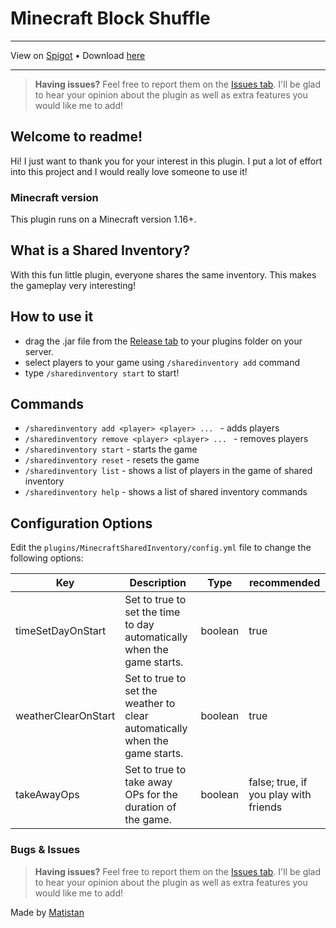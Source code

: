 # Minecraft Block Shuffle

---

View on [Spigot](https://www.spigotmc.org/resources/shared-inventory.109491/) •
Download [here](https://github.com/Matistan/MinecraftSharedInventory/releases)

---

> **Having issues?** Feel free to report them on the [Issues tab](https://github.com/Matistan/MinecraftSharedInventory/issues). I'll be glad to hear your opinion about the plugin as well as extra features you would like me to add!
## Welcome to readme!

Hi! I just want to thank you for your interest in this plugin. I put a lot of effort into this project and I would really love someone to use it!

### Minecraft version

This plugin runs on a Minecraft version 1.16+.

## What is a Shared Inventory?

With this fun little plugin, everyone shares the same inventory. This makes the gameplay very interesting!

## How to use it

- drag the .jar file from the [Release tab](https://github.com/Matistan/MinecraftSharedInventory/releases) to your plugins folder on your server.
- select players to your game using `/sharedinventory add` command
- type `/sharedinventory start` to start!

## Commands

- `/sharedinventory add <player> <player> ... ` - adds players
- `/sharedinventory remove <player> <player> ... ` - removes players
- `/sharedinventory start` - starts the game
- `/sharedinventory reset` - resets the game
- `/sharedinventory list` - shows a list of players in the game of shared inventory
- `/sharedinventory help` - shows a list of shared inventory commands

## Configuration Options

Edit the `plugins/MinecraftSharedInventory/config.yml` file to change the following options:

| Key                 | Description                                                                 | Type    | recommended                           |
|---------------------|-----------------------------------------------------------------------------|---------|---------------------------------------|
| timeSetDayOnStart   | Set to true to set the time to day automatically when the game starts.      | boolean | true                                  |
| weatherClearOnStart | Set to true to set the weather to clear automatically when the game starts. | boolean | true                                  |
| takeAwayOps         | Set to true to take away OPs for the duration of the game.                  | boolean | false; true, if you play with friends |

### Bugs & Issues

> **Having issues?** Feel free to report them on the [Issues tab](https://github.com/Matistan/MinecraftSharedInventory/issues). I'll be glad to hear your opinion about the plugin as well as extra features you would like me to add!

Made by [Matistan](https://github.com/Matistan)